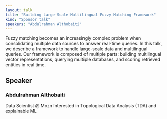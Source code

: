 ```yaml
---
layout: talk
title: "Building Large-Scale Multilingual Fuzzy Matching Framework"
kind: "Sponsor talk"
speakers: "Abdulrahman Althobaiti"
---
```


Fuzzy matching becomes an increasingly complex problem when consolidating multiple data sources to answer real-time queries. In this talk, we describe a framework to handle large-scale data and multilingual queries. Our framework is composed of multiple parts: building multilingual vector representations, querying multiple databases, and scoring retrieved entities in real time.

## Speaker

### Abdulrahman Althobaiti

Data Scientist @ Mozn
Interested in Topological Data Analysis (TDA) and explainable ML
